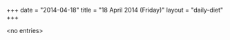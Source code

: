 +++
date = "2014-04-18"
title = "18 April 2014 (Friday)"
layout = "daily-diet"
+++


\<no entries\>

